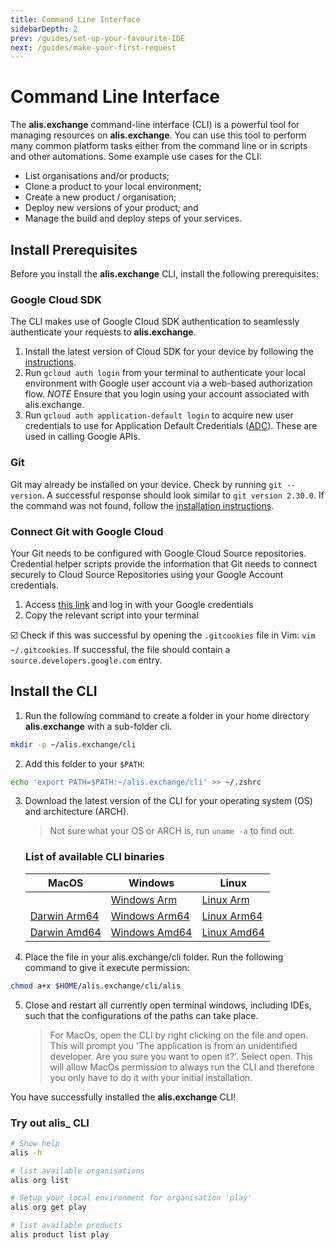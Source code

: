 ```yaml
---
title: Command Line Interface
sidebarDepth: 2
prev: /guides/set-up-your-favourite-IDE
next: /guides/make-your-first-request
---
```


# Command Line Interface

The **alis.exchange** command-line interface (CLI) is a powerful tool for managing resources on **alis.exchange**.  You can use this tool to perform many common platform tasks either from the command line or in scripts and other automations. Some example use cases for the CLI:

- List organisations and/or products;
- Clone a product to your local environment;
- Create a new product / organisation;
- Deploy new versions of your product; and
- Manage the build and deploy steps of your services.

## Install Prerequisites

Before you install the **alis.exchange** CLI, install the following prerequisites:

### Google Cloud SDK

The CLI makes use of Google Cloud SDK authentication to seamlessly authenticate your requests to **alis.exchange**.  

1. Install the latest version of Cloud SDK for your device by following the [instructions](https://cloud.google.com/sdk/docs/install).
2. Run `gcloud auth login` from your terminal to authenticate your local environment with Google user account via a web-based authorization flow.
    *NOTE* Ensure that you login using your account associated with alis.exchange.
3. Run `gcloud auth application-default login` to acquire new user credentials to use for Application Default Credentials ([ADC](https://developers.google.com/identity/protocols/application-default-credentials)). These are used in calling Google APIs.

           
### Git

Git may already be installed on your device. Check by running `git --version`. A successful response should look similar to `git version 2.30.0`. If the command was not found, follow the [installation instructions](https://www.atlassian.com/git/tutorials/install-git).

### Connect Git with Google Cloud

Your Git needs to be configured with Google Cloud Source repositories. Credential helper scripts provide the information that Git needs to connect securely to Cloud Source Repositories using your Google Account credentials.

1. Access [this link](https://source.developers.google.com/auth/start?scopes=https://www.googleapis.com/auth/cloud-platform&state=) and log in with your Google credentials
2. Copy the relevant script into your terminal

☑️ Check if this was successful by opening the `.gitcookies` file in Vim: `vim ~/.gitcookies`. If successful, the file should contain a `source.developers.google.com` entry.

## Install the CLI

1. Run the following command to create a folder in your home directory **alis.exchange** with a sub-folder cli.

```bash
mkdir -p ~/alis.exchange/cli
```

2. Add this folder to your `$PATH`:

```bash
echo 'export PATH=$PATH:~/alis.exchange/cli' >> ~/.zshrc
```

3. Download the latest version of the CLI for your operating system (OS) and architecture (ARCH). 
    
    > Not sure what your OS or ARCH is, run `uname -a` to find out.
    
   ### List of available CLI binaries
   
   | MacOS        | Windows     | Linux  |
   | ------ | -------------| -----|
   |  | [Windows Arm](https://files.cli.alis.services/windows/arm/latest/alis) | [Linux Arm](https://files.cli.alis.services/linux/arm64/latest/alis) |
   | [Darwin Arm64](https://files.cli.alis.services/darwin/arm64/latest/alis) | [Windows Arm64](https://files.cli.alis.services/windows/arm64/latest/alis)    | [Linux Arm64](https://files.cli.alis.services/linux/arm64/latest/alis) |
   | [Darwin Amd64](https://files.cli.alis.services/darwin/amd64/latest/alis) | [Windows Amd64](https://files.cli.alis.services/windows/amd64/latest/alis) | [Linux Amd64](https://files.cli.alis.services/linux/arm64/latest/alis) | 
  
4. Place the file in your alis.exchange/cli folder. Run the following command to give it execute permission:

```bash
chmod a+x $HOME/alis.exchange/cli/alis
```

5. Close and restart all currently open terminal windows, including IDEs, such that the configurations of the paths can take place.

   > For MacOs, open the CLI by right clicking on the file and open. This will prompt you 'The application is from an unidentified developer. Are you sure you want to open it?'. Select open. This will allow MacOs permission to always run the CLI and therefore you only have to do it with your initial installation.

You have successfully installed the **alis.exchange** CLI!

### Try out alis_ CLI

```bash
# Show help 
alis -h

# list available organisations
alis org list

# Setup your local environment for organisation 'play'
alis org get play

# list available products
alis product list play
```
